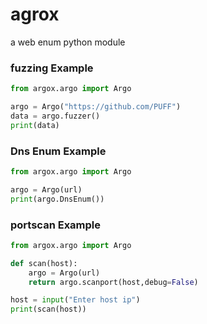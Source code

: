 # agrox
a web enum python module

### fuzzing Example 
```python
from argox.argo import Argo

argo = Argo("https://github.com/PUFF")
data = argo.fuzzer()
print(data)

```

### Dns Enum Example 
```python
from argox.argo import Argo

argo = Argo(url)
print(argo.DnsEnum())
```

### portscan Example 
```python
from argox.argo import Argo

def scan(host):
    argo = Argo(url)
    return argo.scanport(host,debug=False)

host = input("Enter host ip")
print(scan(host))

```

